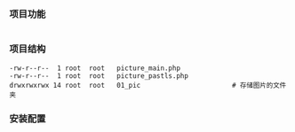 ### 项目功能
```

```


### 项目结构
```
-rw-r--r--  1 root  root   picture_main.php
-rw-r--r--  1 root  root   picture_pastls.php
drwxrwxrwx 14 root  root   01_pic                       # 存储图片的文件夹

```


### 安装配置
```

```
